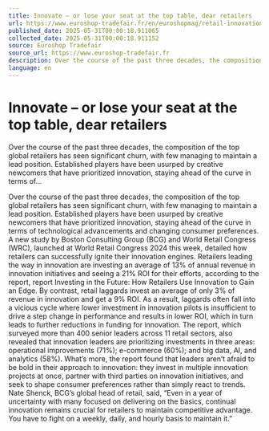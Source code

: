 ```yaml
---
title: Innovate – or lose your seat at the top table, dear retailers
url: https://www.euroshop-tradefair.fr/en/euroshopmag/retail-innovation-leaders-are-investing-in-ecommerce
published_date: 2025-05-31T00:00:18.911065
collected_date: 2025-05-31T00:00:18.911152
source: Euroshop Tradefair
source_url: https://www.euroshop-tradefair.fr
description: Over the course of the past three decades, the composition of the top global retailers has seen significant churn, with few managing to maintain a lead position. Established players have been usurped by creative newcomers that have prioritized innovation, staying ahead of the curve in terms of...
language: en
---
```


# Innovate – or lose your seat at the top table, dear retailers

Over the course of the past three decades, the composition of the top global retailers has seen significant churn, with few managing to maintain a lead position. Established players have been usurped by creative newcomers that have prioritized innovation, staying ahead of the curve in terms of...

Over the course of the past three decades, the composition of the top global retailers has seen significant churn, with few managing to maintain a lead position. Established players have been usurped by creative newcomers that have prioritized innovation, staying ahead of the curve in terms of technological advancements and changing consumer preferences. A new study by Boston Consulting Group (BCG) and World Retail Congress (WRC), launched at World Retail Congress 2024 this week, detailed how retailers can successfully ignite their innovation engines. 
 Retailers leading the way in innovation are investing an average of 13% of annual revenue in innovation initiatives and seeing a 21% ROI for their efforts, according to the report, report Investing in the Future: How Retailers Use Innovation to Gain an Edge. By contrast, retail laggards invest an average of only 3% of revenue in innovation and get a 9% ROI. As a result, laggards often fall into a vicious cycle where lower investment in innovation pilots is insufficient to drive a step change in performance and results in lower ROI, which in turn leads to further reductions in funding for innovation. 
 The report, which surveyed more than 400 senior leaders across 11 retail sectors, also revealed that innovation leaders are prioritizing investments in three areas: operational improvements (71%); e-commerce (60%); and big data, AI, and analytics (58%). What’s more, the report found that leaders aren’t afraid to be bold in their approach to innovation: they invest in multiple innovation projects at once, partner with third parties on innovation initiatives, and seek to shape consumer preferences rather than simply react to trends. 
 Nate Shenck, BCG’s global head of retail, said, “Even in a year of uncertainty with many focused on delivering on the basics, continual innovation remains crucial for retailers to maintain competitive advantage. You have to fight on a weekly, daily, and hourly basis to maintain it.”